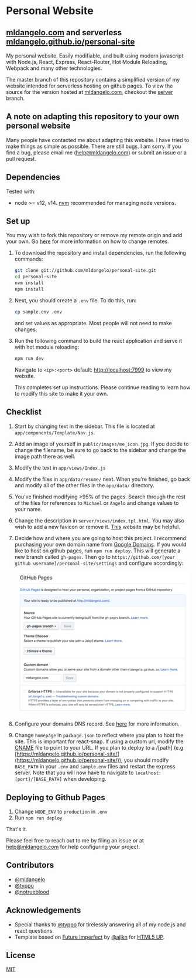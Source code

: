 # Personal Website

## [mldangelo.com](http://mldangelo.com) and serverless [mldangelo.github.io/personal-site](https://mldangelo.github.io/personal-site/)

My personal website. Easily modifiable, and built using modern javascript with Node.js, React, Express, React-Router, Hot Module Reloading, Webpack and many other technologies.

The master branch of this repository contains a simplified version of my website intended for serverless hosting on github pages. To view the source for the version hosted at [mldangelo.com](https://mldangelo.com), checkout the [server](https://github.com/mldangelo/personal-site/tree/server) branch.

## A note on adapting this repository to your own personal website

Many people have contacted me about adapting this website. I have tried to make things as simple as possible. There are still bugs. I am sorry. If you find a bug, please email me (help@mldangelo.com) or submit an issue or a pull request.

## Dependencies

Tested with:

* node >= v12, v14. [nvm](https://github.com/nvm-sh/nvm#installing-and-updating) recommended for managing node versions.

## Set up

You may wish to fork this repository or remove my remote origin and add your own. Go [here](https://help.github.com/articles/changing-a-remote-s-url/) for more information on how to change remotes.

1. To download the repository and install dependencies, run the following commands:

    ```bash
    git clone git://github.com/mldangelo/personal-site.git
    cd personal-site
    nvm install
    npm install
    ```

2. Next, you should create a `.env` file. To do this, run:

    ```bash
    cp sample.env .env
    ```

    and set values as appropriate. Most people will not need to make changes.

3. Run the following command to build the react application and serve it with hot module reloading:

    ```bash
    npm run dev
    ```

    Navigate to `<ip>:<port>` default: [http://localhost:7999](http://localhost:7999) to view my website.

    This completes set up instructions. Please continue reading to learn how to modify this site to make it your own.

## Checklist

1. Start by changing text in the sidebar. This file is located at `app/components/Template/Nav.js`.
2. Add an image of yourself in `public/images/me_icon.jpg`. If you decide to change the filename, be sure to go back to the sidebar and change the image path there as well.
3. Modify the text in `app/views/Index.js`
4. Modify the files in `app/data/resume/` next. When you're finished, go back and modify all of the other files in the `app/data/` directory.
5. You've finished modifying >95% of the pages. Search through the rest of the files for references to `Michael` or `Angelo` and change values to your name.
6. Change the description in `server/views/index.tpl.html`. You may also wish to add a new favicon or remove it. [This](https://realfavicongenerator.net/) website may be helpful.
7. Decide how and where you are going to host this project. I recommend purchasing your own domain name from [Google Domains](https://domains.google). If you would like to host on github pages, run `npm run deploy`. This will generate a new branch called `gh-pages`. Then go to `https://github.com/[your github username]/personal-site/settings` and configure accordingly:

    ![github hosting instructions](docs/gh-pages.png)

8. Configure your domains DNS record. See [here]( https://help.github.com/articles/using-a-custom-domain-with-github-pages/) for more information.
9. Change `homepage` in `package.json` to reflect where you plan to host the site. This is important for react-snap. If using a custom url, modify the [CNAME](/public/CNAME) file to point to your URL. If you plan to deploy to a /[path]
(e.g. [https://mldangelo.github.io/personal-site/](https://mldangelo.github.io/personal-site/)), you should modify `BASE_PATH` in your `.env` and `sample.env` files and restart the express server. Note that you will now have to navigate to `localhost:[port]/[BASE_PATH]` when developing.

## Deploying to Github Pages

1. Change `NODE_ENV` to `production` in `.env`
2. Run `npm run deploy`

That's it.

Please feel free to reach out to me by filing an issue or at [help@mldangelo.com](mailto:help@mldangelo.com) for help configuring your project.

## Contributors

* [@mldangelo](https://github.com/mldangelo)
* [@typpo](https://github.com/typpo)
* [@notrueblood](https://github.com/notrueblood)

## Acknowledgements

* Special thanks to [@typpo](https://github.com/typpo) for tirelessly answering all of my node.js and react questions.
* Template based on [Future Imperfect](https://html5up.net/future-imperfect) by [@ajlkn](https://github.com/ajlkn) for [HTML5 UP](html5up.net).

## License

[MIT](https://github.com/mldangelo/personal-site/blob/master/LICENSE)
